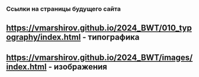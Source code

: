 ### Ссылки на страницы будущего сайта
## https://vmarshirov.github.io/2024_BWT/010_typography/index.html    - типографика
## https://vmarshirov.github.io/2024_BWT/images/index.html    - изображения

